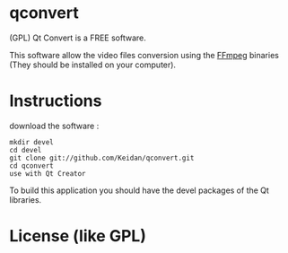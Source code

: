 qconvert
===

(GPL) Qt Convert is a FREE software.

This software allow the video files conversion using the [FFmpeg](https://ffmpeg.org/) binaries (They should be installed on your computer).


Instructions
============

download the software :

    mkdir devel
    cd devel
    git clone git://github.com/Keidan/qconvert.git
    cd qconvert
    use with Qt Creator

To build this application you should have the devel packages of the Qt libraries.


License (like GPL)
==================

